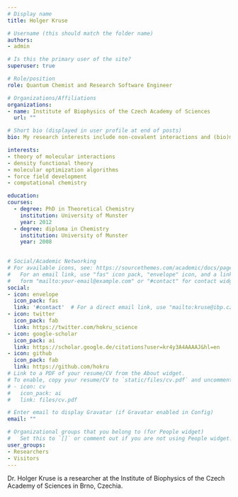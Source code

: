```yaml
---
# Display name
title: Holger Kruse

# Username (this should match the folder name)
authors:
- admin

# Is this the primary user of the site?
superuser: true

# Role/position
role: Quantum Chemist and Research Software Engineer

# Organizations/Affiliations
organizations:
- name: Institute of Biophysics of the Czech Academy of Sciences
  url: ""

# Short bio (displayed in user profile at end of posts)
bio: My research interests include non-covalent interactions and (bio)molecular structures

interests:
- theory of molecular interactions
- density functional theory
- molecular optimization algorithms
- force field development
- computational chemistry

education:
courses:
  - degree: PhD in Theoretical Chemistry
    institution: University of Munster
    year: 2012
  - degree: diploma in Chemistry
    institution: University of Munster
    year: 2008
  

# Social/Academic Networking
# For available icons, see: https://sourcethemes.com/academic/docs/page-builder/#icons
#   For an email link, use "fas" icon pack, "envelope" icon, and a link in the
#   form "mailto:your-email@example.com" or "#contact" for contact widget.
social:
- icon: envelope
  icon_pack: fas
  link: '#contact'  # For a direct email link, use "mailto:kruse@ibp.cz".
- icon: twitter
  icon_pack: fab
  link: https://twitter.com/hokru_science
- icon: google-scholar
  icon_pack: ai
  link: https://scholar.google.de/citations?user=kr4y3A4AAAAJ&hl=en
- icon: github
  icon_pack: fab
  link: https://github.com/hokru
# Link to a PDF of your resume/CV from the About widget.
# To enable, copy your resume/CV to `static/files/cv.pdf` and uncomment the lines below.
# - icon: cv
#   icon_pack: ai
#   link: files/cv.pdf

# Enter email to display Gravatar (if Gravatar enabled in Config)
email: ""

# Organizational groups that you belong to (for People widget)
#   Set this to `[]` or comment out if you are not using People widget.
user_groups:
- Researchers
- Visitors
---
```


Dr. Holger Kruse is a researcher at the Institute of Biophysics of the Czech Academy of Sciences in Brno, Czechia. 

